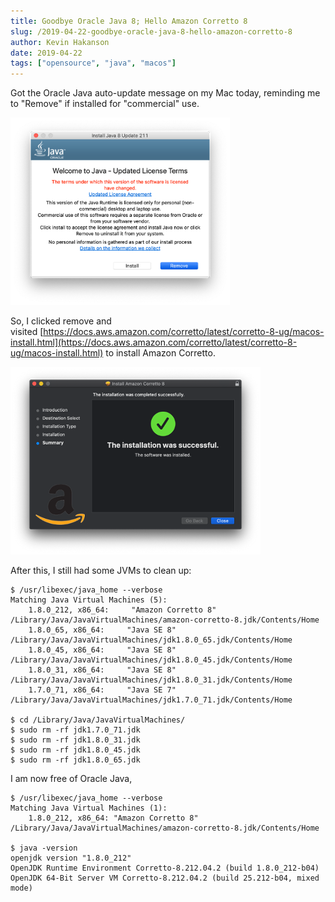 ```yaml
---
title: Goodbye Oracle Java 8; Hello Amazon Corretto 8
slug: /2019-04-22-goodbye-oracle-java-8-hello-amazon-corretto-8
author: Kevin Hakanson
date: 2019-04-22
tags: ["opensource", "java", "macos"]
---
```

Got the Oracle Java auto-update message on my Mac today, reminding me to "Remove" if installed for "commercial" use.

![Install Java 8 Update 211](images/pastedImage_3.png)

So, I clicked remove and visited [https://docs.aws.amazon.com/corretto/latest/corretto-8-ug/macos-install.html](https://docs.aws.amazon.com/corretto/latest/corretto-8-ug/macos-install.html) to install Amazon Corretto.

![Install Amazon Corretto 8](images/pastedImage_2.png)

After this, I still had some JVMs to clean up:

```console
$ /usr/libexec/java_home --verbose
Matching Java Virtual Machines (5):
    1.8.0_212, x86_64:     "Amazon Corretto 8"     /Library/Java/JavaVirtualMachines/amazon-corretto-8.jdk/Contents/Home
    1.8.0_65, x86_64:     "Java SE 8"     /Library/Java/JavaVirtualMachines/jdk1.8.0_65.jdk/Contents/Home
    1.8.0_45, x86_64:     "Java SE 8"     /Library/Java/JavaVirtualMachines/jdk1.8.0_45.jdk/Contents/Home
    1.8.0_31, x86_64:     "Java SE 8"     /Library/Java/JavaVirtualMachines/jdk1.8.0_31.jdk/Contents/Home
    1.7.0_71, x86_64:     "Java SE 7"     /Library/Java/JavaVirtualMachines/jdk1.7.0_71.jdk/Contents/Home

$ cd /Library/Java/JavaVirtualMachines/
$ sudo rm -rf jdk1.7.0_71.jdk
$ sudo rm -rf jdk1.8.0_31.jdk
$ sudo rm -rf jdk1.8.0_45.jdk
$ sudo rm -rf jdk1.8.0_65.jdk
```

I am now free of Oracle Java,

```console
$ /usr/libexec/java_home --verbose
Matching Java Virtual Machines (1):
    1.8.0_212, x86_64: "Amazon Corretto 8" /Library/Java/JavaVirtualMachines/amazon-corretto-8.jdk/Contents/Home

$ java -version
openjdk version "1.8.0_212"
OpenJDK Runtime Environment Corretto-8.212.04.2 (build 1.8.0_212-b04)
OpenJDK 64-Bit Server VM Corretto-8.212.04.2 (build 25.212-b04, mixed mode)
```
